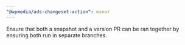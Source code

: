 ```yaml
---
"@wpmedia/ads-changeset-action": minor
---
```


Ensure that both a snapshot and a version PR can be ran together by ensuring both run in separate branches.
